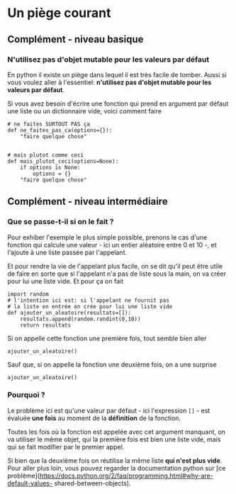 
# Un piège courant

## Complément - niveau basique

### N'utilisez pas d'objet mutable pour les valeurs par défaut

En python il existe un piège dans lequel il est très facile de tomber. Aussi si
vous voulez aller à l'essentiel: **n'utilisez pas d'objet mutable pour les
valeurs par défaut**.

Si vous avez besoin d'écrire une fonction qui prend en argument par défaut une
liste ou un dictionnaire vide, voici comment faire


    # ne faites SURTOUT PAS ça
    def ne_faites_pas_ca(options={}):
        "faire quelque chose"


    # mais plutot comme ceci
    def mais_plutot_ceci(options=None):
        if options is None: 
            options = {}
        "faire quelque chose"

## Complément - niveau intermédiaire

### Que se passe-t-il si on le fait ?

Pour exhiber l'exemple le plus simple possible, prenons le cas d'une fonction
qui calcule une valeur - ici un entier aléatoire entre 0 et 10 -, et l'ajoute à
une liste passée par l'appelant.

Et pour rendre la vie de l'appelant plus facile, on se dit qu'il peut être utile
de faire en sorte que si l'appelant n'a pas de liste sous la main, on va créer
pour lui une liste vide. Et pour ça on fait


    import random
    # l'intention ici est: si l'appelant ne fournit pas 
    # la liste en entrée on crée pour lui une liste vide
    def ajouter_un_aleatoire(resultats=[]):
        resultats.append(random.randint(0,10))
        return resultats

Si on appelle cette fonction une première fois, tout semble bien aller


    ajouter_un_aleatoire()

Sauf que, si on appelle la fonction une deuxième fois, on a une surprise


    ajouter_un_aleatoire()

### Pourquoi ?

Le problème ici est qu'une valeur par défaut - ici l'expression `[]` - est
évaluée **une fois** au moment de la **définition** de la fonction.

Toutes les fois où la fonction est appelée avec cet argument manquant, on va
utiliser le même objet, qui la première fois est bien une liste vide, mais qui
se fait modifier par le premier appel.

Si bien que la deuxième fois on réutilise la même liste **qui n'est plus vide**.
Pour aller plus loin, vous pouvez regarder la documentation python sur [ce
problème](https://docs.python.org/2/faq/programming.html#why-are-default-values-
shared-between-objects).
